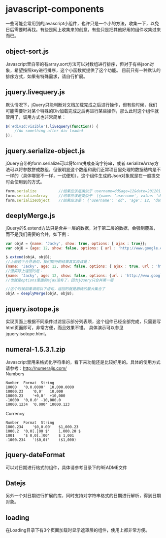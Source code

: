 # javascript-components
 一些可能会常用到的javascript小组件，也许只是一个小的方法，收集一下，以免日后需要时再找。有些是网上收集来的创意，有些只是把其他好用的组件收集过来而已。

## object-sort.js
Javascript里自带的有array.sort方法可以对数组进行排序，但对于有些json对象，希望按照key进行排序，这个小函数就提供了这个功能。
目前只有一种默认的排序方式，如果有特殊需求，请自行扩展。

## jquery.livequery.js
默认情况下，jQuery只能判断对文档加载完成之后进行操作，但有些时候，我们可能需要针对某个特殊的Div加载完成之后再进行某些操作，那么此时这个组件就管用了，调用方式也非常简单：
```javascript
$('#divId:visible').livequery(function() {
	//do something after div loaded
});
```

## jquery.serialize-object.js
jQuery自带的form.serialize可以将form拼成查询字符串，或者 serializeArray方法可以将参数拼成数组，但很明显这个数组和我们正常项目里处理的数据结构是不一样的（具体哪里不一样，一试便知），这个组件生成的Json对象就是在一般提交时会使用到的方式。
```javascript
form.serialize     		//结果应该是类似于 username=dd&age=12&date=20120122 这样的格式
form.serializeArray   	//结果应该是类似于  [{name: ‘username', value: 'dd'}, {name: 'age', value: 12}]
form.serializeObject 	//结果应该是： {'username': 'dd', 'age': 12, 'date': ''20120122}   (一般提交应该是需要这种格式吧)
```

## deeplyMerge.js
jQuery的$.extend方法只是合并一层的数据，对于第二层的数据，会强制覆盖，而不是我们需要的合并，如下例：
```javascript
var objA = {name: 'Jacky', show: true, options: { ajax : true}};
var objB = {age: 12, show: false, options: { url : 'http://www.google.com'}};

$.extend(objA, objB);
//上面这个合并语句，我们期待的结果其实应该是：
{name: 'Jacky', age: 12, show: false, options: { ajax : true, url : 'http://www.google.com'}};
//但实际上返回的是：
{name: 'Jacky', age: 12, show: false, options: {url : 'http://www.google.com'}};
//也就是options里面的ajax没有了，因为jQuery只合并第一层

//这个时候如果调用以下语句，返回的就是期待的最大集合了
objA = deeplyMerge(objA, objB);
```

## jquery.isotope.js
实现页面上根据不同条件过滤显示部分列表项，这个组件已经全部完成，只需要写html页面即可，非常方便，而且效果不错。
具体演示可以参见jquery.isotope.html。

## numeral-1.5.3.1.zip
Javascript里用来格式化字符串的，看下来功能还是比较好用的。具体的使用方式请参考：http://numeraljs.com/
<br/>
Numbers
```
Number	Format	String
10000	'0,0.0000'	10,000.0000
10000.23	'0,0'	10,000
10000.23	'+0,0'	+10,000
-10000	'0,0.0'	-10,000.0
10000.1234	'0.000'	10000.123
```

Currency
```
Number	Format	String
1000.234	'$0,0.00'	$1,000.23
1000.2	'0,0[.]00 $'	1,000.20 $
1001	'$ 0,0[.]00'	$ 1,001
-1000.234	'($0,0)'	($1,000)
```
## jquery-dateFormat
可以对日期进行格式的组件，具体请参考目录下的README文件

## Datejs
另外一个对日期进行扩展的库，同时支持对字符串格式的日期进行解析，得到日期对象。

## loading
在Loading目录下有3个页面加载时显示遮罩层的组件，使用上都非常方便。


